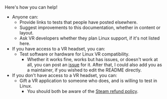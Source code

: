 Here's how you can help!

 * Anyone can:
   * Provide links to tests that people have posted elsewhere.
   * Suggest improvements to this documentation, whether in content or layout.
   * Ask VR developers whether they plan Linux support, if it's not listed here.
 * If you have access to a VR headset, you can:
   * Test software or hardware for Linux VR compatibility.
     * Whether it works fine, works but has issues, or doesn't work at all, you
       can post an [issue][issues] for it. After that, I could also add you as
       a maintainer, if you wished to edit the README directly.
 * If you don't have access to a VR headset, you can:
   * Gift a VR application to someone who does, and is willing to test in Linux.
     * You should both be aware of the [Steam refund policy][policy].

[issues]: https://gitlab.com/yaomtc/VR-on-Linux/issues
[policy]: https://store.steampowered.com/steam_refunds